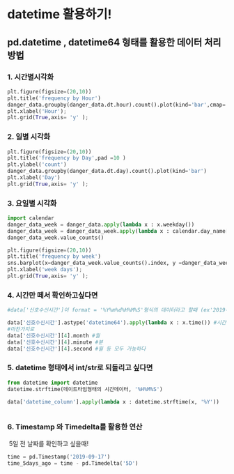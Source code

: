 # datetime 활용하기!



## pd.datetime , datetime64 형태를 활용한 데이터 처리 방법



### 1. 시간별시각화



```python
plt.figure(figsize=(20,10))
plt.title('frequency by Hour')
danger_data.groupby(danger_data.dt.hour).count().plot(kind='bar',cmap='autumn')
plt.xlabel('Hour');
plt.grid(True,axis= 'y' );
```





### 2. 일별 시각화



```python
plt.figure(figsize=(20,10))
plt.title('frequency by Day',pad =10 )
plt.ylabel('count')
danger_data.groupby(danger_data.dt.day).count().plot(kind='bar')
plt.xlabel('Day')
plt.grid(True,axis= 'y' );
```





### 3. 요일별 시각화



```python
import calendar
danger_data_week = danger_data.apply(lambda x : x.weekday())
danger_data_week = danger_data_week.apply(lambda x : calendar.day_name[x])
danger_data_week.value_counts()

plt.figure(figsize=(20,10))
plt.title('frequency by week')
sns.barplot(x=danger_data_week.value_counts().index, y =danger_data_week.value_counts().values)
plt.xlabel('week days');
plt.grid(True,axis= 'y' );
```





### 4. 시간만 떼서 확인하고싶다면



```python
#data['신호수신시간']이 format = '%Y%m%d%H%M%S'형식의 데이터라고 할때 (ex'2019-05-15 12:22:29')

data['신호수신시간'].astype('datetime64').apply(lambda x : x.time()) #시간만 리턴한다.
#마찬가지로
data['신호수신시간'][4].month #월
data['신호수신시간'][4].minute #분
data['신호수신시간'][4].second #월 등 모두 가능하다
```





### 5. datetime 형태에서 int/str로 되돌리고 싶다면



```python
from datetime import datetime
datetime.strftime(데이트타임형태의 시간데이터, '%H%M%S')

data['datetime_column'].apply(lambda x : datetime.strftime(x, '%Y'))
```

```python

```



### 6. Timestamp 와 Timedelta를 활용한 연산

​	5일 전 날짜를 확인하고 싶을때!

```python
time = pd.Timestamp('2019-09-17')
time_5days_ago = time - pd.Timedelta('5D')
```

